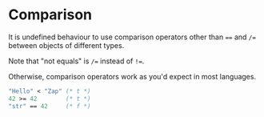 # Comparison

It is undefined behaviour to use comparison operators other than `==` and `/=`
between objects of different types.

Note that "not equals" is `/=` instead of `!=`.

Otherwise, comparison operators work as you'd expect in most languages.

```ocaml
"Hello" < "Zap" (* t *)
42 >= 42        (* t *)
"str" == 42     (* f *)
```
